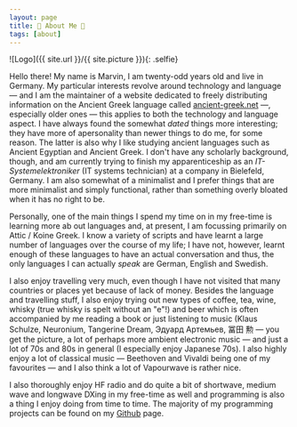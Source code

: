 ```yaml
---
layout: page
title: 🎍 About Me 🎍
tags: [about] 
---
```

![Logo]({{ site.url }}/{{ site.picture }}){: .selfie}

Hello there! My name is Marvin, I am twenty-odd years old and live in Germany. My particular interests revolve around technology and language — and I am the maintainer of a website dedicated to freely distributing information on the Ancient Greek language called <a href="//ancient-greek.net">ancient-greek.net</a> —, especially older ones — this applies to both the technology and language aspect. I have always found the somewhat <i>dated</i> things more interesting; they have more of apersonality than newer things to do me, for some reason. The latter is also why I like studying ancient languages such as Ancient Egyptian and Ancient Greek. I don't have any scholarly background, though, and am currently trying to finish my apparenticeship as an <i>IT-Systemelektroniker</i> (IT systems technician) at a company in Bielefeld, Germany.
I am also somewhat of a minimalist and I prefer things that are more minimalist and simply functional, rather than something overly bloated when it has no right to be.

Personally, one of the main things I spend my time on in my free-time is learning more ab
out languages and, at present, I am focussing primarily on Attic / Koine Greek. I know a variety of
scripts and have learnt a large number of languages over the course of my life; I have not, however, learnt enough of these languages to have an actual conversation and thus, the only languages I can
actually <i>speak</i> are German, English and Swedish.

I also enjoy travelling very much, even though I have not visited that many countries or places yet because of lack of money. Besides the language and travelling stuff, I also enjoy trying out new types of coffee, tea, wine, whisky (true whisky is spelt without an "e"!) and beer which is often accompanied by me reading a book or just listening to music (Klaus Schulze, Neuronium, Tangerine Dream, Эдуард Артемьев, 冨田 勲 — you get the picture, a lot of perhaps more ambient electronic music — and just a lot of 70s and 80s in general (I especially enjoy Japanese 70s). I also highly enjoy a lot of classical music — Beethoven and Vivaldi being one of my favourites — and I also think a lot of Vapourwave is rather nice.

I also thoroughly enjoy HF radio and do quite a bit of shortwave, medium wave and longwave DXing in my free-time as well and programming is also a thing I enjoy doing from time to time. The majority of my programming projects can be found on my <a href="https://github.com/mjohanning99">Github</a> page.